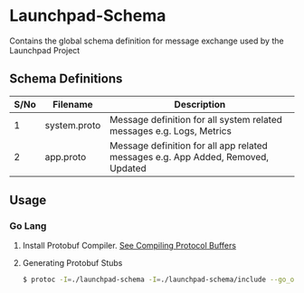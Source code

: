 # Launchpad-Schema
Contains the global schema definition for message exchange used by the Launchpad Project

## Schema Definitions

|S/No|Filename|Description                                                    |
|----|--------|---------------------------------------------------------------|
|1|system.proto|Message definition for all system related messages e.g. Logs, Metrics|
|2|app.proto|Message definition for all app related messages e.g. App Added, Removed, Updated|

## Usage

### Go Lang

1. Install Protobuf Compiler. [See Compiling Protocol Buffers](https://developers.google.com/protocol-buffers/docs/gotutorial#compiling-your-protocol-buffers)

2. Generating Protobuf Stubs
    
    ```bash
    $ protoc -I=./launchpad-schema -I=./launchpad-schema/include --go_out=./launchpad-agent launchpad-schema/stats.proto
    ```


